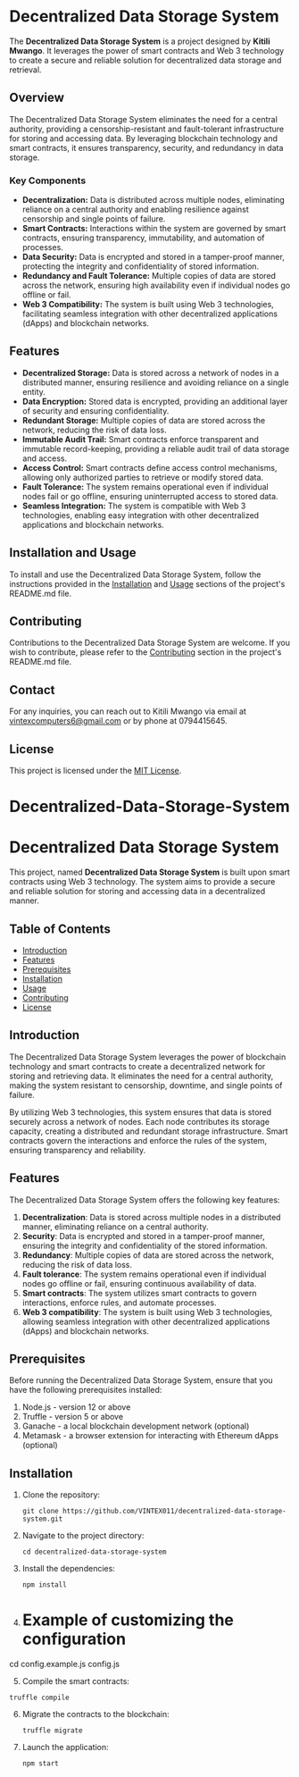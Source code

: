 # Decentralized Data Storage System

The **Decentralized Data Storage System** is a project designed by **Kitili Mwango**. It leverages the power of smart contracts and Web 3 technology to create a secure and reliable solution for decentralized data storage and retrieval.

## Overview

The Decentralized Data Storage System eliminates the need for a central authority, providing a censorship-resistant and fault-tolerant infrastructure for storing and accessing data. By leveraging blockchain technology and smart contracts, it ensures transparency, security, and redundancy in data storage.

### Key Components

- **Decentralization:** Data is distributed across multiple nodes, eliminating reliance on a central authority and enabling resilience against censorship and single points of failure.
- **Smart Contracts:** Interactions within the system are governed by smart contracts, ensuring transparency, immutability, and automation of processes.
- **Data Security:** Data is encrypted and stored in a tamper-proof manner, protecting the integrity and confidentiality of stored information.
- **Redundancy and Fault Tolerance:** Multiple copies of data are stored across the network, ensuring high availability even if individual nodes go offline or fail.
- **Web 3 Compatibility:** The system is built using Web 3 technologies, facilitating seamless integration with other decentralized applications (dApps) and blockchain networks.

## Features

- **Decentralized Storage:** Data is stored across a network of nodes in a distributed manner, ensuring resilience and avoiding reliance on a single entity.
- **Data Encryption:** Stored data is encrypted, providing an additional layer of security and ensuring confidentiality.
- **Redundant Storage:** Multiple copies of data are stored across the network, reducing the risk of data loss.
- **Immutable Audit Trail:** Smart contracts enforce transparent and immutable record-keeping, providing a reliable audit trail of data storage and access.
- **Access Control:** Smart contracts define access control mechanisms, allowing only authorized parties to retrieve or modify stored data.
- **Fault Tolerance:** The system remains operational even if individual nodes fail or go offline, ensuring uninterrupted access to stored data.
- **Seamless Integration:** The system is compatible with Web 3 technologies, enabling easy integration with other decentralized applications and blockchain networks.

## Installation and Usage

To install and use the Decentralized Data Storage System, follow the instructions provided in the [Installation](#installation) and [Usage](#usage) sections of the project's README.md file.

## Contributing

Contributions to the Decentralized Data Storage System are welcome. If you wish to contribute, please refer to the [Contributing](#contributing) section in the project's README.md file.

## Contact

For any inquiries, you can reach out to Kitili Mwango via email at [vintexcomputers6@gmail.com](mailto:vintexcomputers6@gmail.com) or by phone at 0794415645.

## License

This project is licensed under the [MIT License](LICENSE).

# Decentralized-Data-Storage-System
# Decentralized Data Storage System

This project, named **Decentralized Data Storage System** is built upon smart contracts using Web 3 technology. The system aims to provide a secure and reliable solution for storing and accessing data in a decentralized manner.

## Table of Contents

- [Introduction](#introduction)
- [Features](#features)
- [Prerequisites](#prerequisites)
- [Installation](#installation)
- [Usage](#usage)
- [Contributing](#contributing)
- [License](#license)

## Introduction

The Decentralized Data Storage System leverages the power of blockchain technology and smart contracts to create a decentralized network for storing and retrieving data. It eliminates the need for a central authority, making the system resistant to censorship, downtime, and single points of failure.

By utilizing Web 3 technologies, this system ensures that data is stored securely across a network of nodes. Each node contributes its storage capacity, creating a distributed and redundant storage infrastructure. Smart contracts govern the interactions and enforce the rules of the system, ensuring transparency and reliability.

## Features

The Decentralized Data Storage System offers the following key features:

1. **Decentralization**: Data is stored across multiple nodes in a distributed manner, eliminating reliance on a central authority.
2. **Security**: Data is encrypted and stored in a tamper-proof manner, ensuring the integrity and confidentiality of the stored information.
3. **Redundancy**: Multiple copies of data are stored across the network, reducing the risk of data loss.
4. **Fault tolerance**: The system remains operational even if individual nodes go offline or fail, ensuring continuous availability of data.
5. **Smart contracts**: The system utilizes smart contracts to govern interactions, enforce rules, and automate processes.
6. **Web 3 compatibility**: The system is built using Web 3 technologies, allowing seamless integration with other decentralized applications (dApps) and blockchain networks.

## Prerequisites

Before running the Decentralized Data Storage System, ensure that you have the following prerequisites installed:

1. Node.js - version 12 or above
2. Truffle - version 5 or above
3. Ganache - a local blockchain development network (optional)
4. Metamask - a browser extension for interacting with Ethereum dApps (optional)

## Installation

1. Clone the repository:

   ```
   git clone https://github.com/VINTEX011/decentralized-data-storage-system.git
   ```
2. Navigate to the project directory:

   ```
   cd decentralized-data-storage-system
   ```
3. Install the dependencies:

   ```
   npm install
   ```
   
 4. # Example of customizing the configuration
cd config.example.js config.js

 5. Compile the smart contracts:

   ```
   truffle compile
   ```

6. Migrate the contracts to the blockchain:

   ```
   truffle migrate
   ```
7. Launch the application:

   ```
   npm start
   ```



